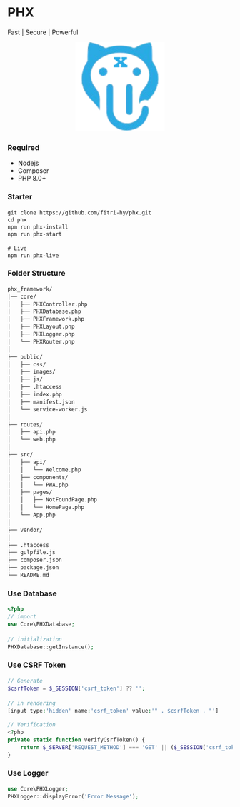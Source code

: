 # PHX
Fast | Secure | Powerful

<p align="center">
  <img src="./public/images/logo/logo.png" alt="Logo" width="200">
</p>

### Required

- Nodejs
- Composer
- PHP 8.0+

### Starter

```
git clone https://github.com/fitri-hy/phx.git
cd phx
npm run phx-install
npm run phx-start

# Live
npm run phx-live
```

### Folder Structure
```bash
phx_framework/  
│── core/
│   ├── PHXController.php
│   ├── PHXDatabase.php
│   ├── PHXFramework.php
│   ├── PHXLayout.php
│   ├── PHXLogger.php
│   └── PHXRouter.php
│  
├── public/
│   ├── css/
│   ├── images/
│   ├── js/
│   ├── .htaccess
│   ├── index.php
│   ├── manifest.json
│   └── service-worker.js
│  
├── routes/
│   ├── api.php
│   └── web.php
│  
├── src/
│   ├── api/
│   │   └── Welcome.php
│   ├── components/
│   │   └── PWA.php
│   ├── pages/
│   │   ├── NotFoundPage.php
│   │   └── HomePage.php
│   └── App.php
│
├── vendor/
│
├── .htaccess
├── gulpfile.js
├── composer.json
├── package.json
└── README.md
```

### Use Database
```php
<?php
// import
use Core\PHXDatabase;

// initialization
PHXDatabase::getInstance();
```

### Use CSRF Token
```php
// Generate
$csrfToken = $_SESSION['csrf_token'] ?? '';

// in rendering
[input type:'hidden' name:'csrf_token' value:'" . $csrfToken . "']
```

```php
// Verification
<?php
private static function verifyCsrfToken() {
    return $_SERVER['REQUEST_METHOD'] === 'GET' || ($_SESSION['csrf_token'] ?? '') === ($_POST['csrf_token'] ?? $_SERVER['HTTP_X_CSRF_TOKEN'] ?? '');
}
```

### Use Logger
```php
use Core\PHXLogger;
PHXLogger::displayError('Error Message');
```